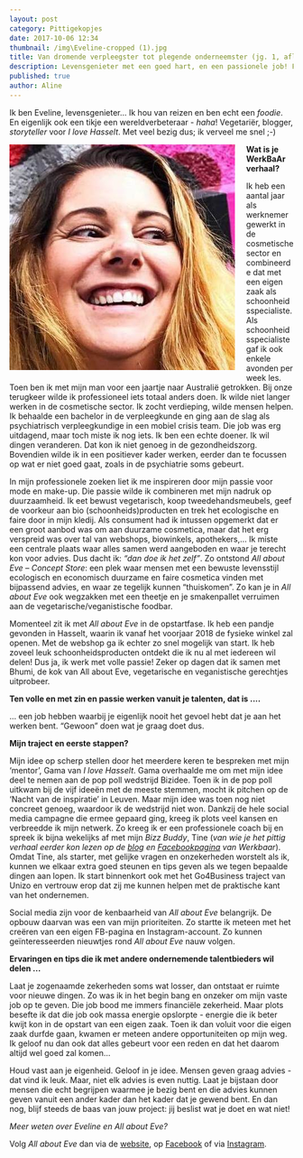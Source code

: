 ```yaml
---
layout: post
category: Pittigekopjes
date: 2017-10-06 12:34
thumbnail: /img\Eveline-cropped (1).jpg
title: Van dromende verpleegster tot plegende onderneemster (jg. 1, afl. 10)
description: Levensgenieter met een goed hart, en een passionele job! Fan van All about Eve.
published: true
author: Aline
---
```


Ik ben Eveline, levensgenieter...  Ik hou van reizen en ben echt een *foodie*. En eigenlijk ook een tikje een wereldverbeteraar - *haha*! Vegetariër, blogger, *storyteller* voor *I love Hasselt*. Met veel bezig dus; ik verveel me snel ;-)

<img alt="Eveline" class="img-responsive" style="float: left;margin:0 20px 15px 0" src="/img\Eveline-cropped (1).jpg">

**Wat is je WerkBaAr verhaal?**

Ik heb een aantal jaar als werknemer gewerkt in de cosmetische sector en combineerde dat met een eigen zaak als schoonheidsspecialiste. Als schoonheidsspecialiste gaf ik ook enkele avonden per week les. Toen ben ik met mijn man voor een jaartje naar Australië getrokken. Bij onze terugkeer wilde ik professioneel iets totaal anders doen. Ik wilde niet langer werken in de cosmetische sector. Ik zocht verdieping, wilde mensen helpen. Ik behaalde een bachelor in de verpleegkunde en ging aan de slag als psychiatrisch verpleegkundige in een mobiel crisis team. Die job was erg uitdagend, maar toch miste ik nog iets. Ik ben een echte doener. Ik wil dingen veranderen. Dat kon ik niet genoeg in de gezondheidszorg. Bovendien wilde ik in een positiever kader werken, eerder dan te focussen op wat er niet goed gaat, zoals in de psychiatrie soms gebeurt. 

In mijn professionele zoeken liet ik me inspireren door mijn passie voor mode en make-up. Die passie wilde ik combineren met mijn nadruk op duurzaamheid. Ik eet bewust vegetarisch, koop tweedehandsmeubels, geef de voorkeur aan bio (schoonheids)producten en trek het ecologische en faire door in mijn kledij. Als consument had ik intussen opgemerkt dat er een groot aanbod was om aan duurzame cosmetica, maar dat het erg verspreid was over tal van webshops, biowinkels, apothekers,… Ik miste een centrale plaats waar alles samen werd aangeboden en waar je terecht kon voor advies. Dus dacht ik: *“dan doe ik het zelf”*. Zo ontstond *All about Eve – Concept Store*: een plek waar mensen met een bewuste levensstijl ecologisch en economisch duurzame en faire cosmetica vinden met bijpassend advies, en waar ze tegelijk kunnen “thuiskomen”. Zo kan je in *All about Eve* ook wegzakken met een theetje en je smakenpallet verruimen aan de vegetarische/veganistische foodbar. 

Momenteel zit ik met *All about Eve* in de opstartfase. Ik heb een pandje gevonden in Hasselt, waarin ik vanaf het voorjaar 2018 de fysieke winkel zal openen. Met de webshop ga ik echter zo snel mogelijk van start. Ik heb zoveel leuk schoonheidsproducten ontdekt die ik nu al met iedereen wil delen! Dus ja, ik werk met volle passie! Zeker op dagen dat ik samen met Bhumi, de kok van All about Eve, vegetarische en veganistische gerechtjes uitprobeer.

**Ten volle en met zin en passie werken vanuit je talenten, dat is ....**

… een job hebben waarbij je eigenlijk nooit het gevoel hebt dat je aan het werken bent. “Gewoon” doen wat je graag doet dus. 

**Mijn traject en eerste stappen?**

Mijn idee op scherp stellen door het meerdere keren te bespreken met mijn ‘mentor’, Gama van *I love Hasselt*. Gama overhaalde me om met mijn idee deel te nemen aan de pop poll wedstrijd Bizidee. Toen ik in de pop poll uitkwam bij de vijf ideeën met de meeste stemmen, mocht ik pitchen op de ‘Nacht van de inspiratie’ in Leuven. Maar mijn idee was toen nog niet concreet genoeg, waardoor ik de wedstrijd niet won. Dankzij de hele social media campagne die ermee gepaard ging, kreeg ik plots veel kansen en verbreedde ik mijn netwerk. Zo kreeg ik er een professionele coach bij en spreek ik bijna wekelijks af met mijn *Bizz Buddy*, Tine (*van wie je het pittig verhaal eerder kon lezen op de [blog](http://werkbaar.net/pittigekopjes/2017/09/08/tine/) en [Facebookpagina](https://www.facebook.com/notes/werkbaar/het-pittig-kopje-van-tine-van-psychologe-tot-dessinontwerper-jg-1-afl-6/519186661759421/) van Werkbaar*).  Omdat Tine, als starter, met gelijke vragen en onzekerheden worstelt als ik, kunnen we elkaar extra goed steunen en tips geven als we tegen bepaalde dingen aan lopen. Ik start binnenkort ook met het Go4Business traject van Unizo en vertrouw erop dat zij me kunnen helpen met de praktische kant van het ondernemen. 

Social media zijn voor de kenbaarheid van *All about Eve* belangrijk. De opbouw daarvan was een van mijn prioriteiten. Zo startte ik meteen met het creëren van een eigen FB-pagina en Instagram-account. Zo kunnen geïnteresseerden nieuwtjes rond *All about Eve* nauw volgen.  

**Ervaringen en tips die ik met andere ondernemende talentbieders wil delen ...**

Laat je zogenaamde zekerheden soms wat losser, dan ontstaat er ruimte voor nieuwe dingen. Zo was ik in het begin bang en onzeker om mijn vaste job op te geven. Die job bood me immers financiële zekerheid. Maar plots besefte ik dat die job ook massa energie opslorpte - energie die ik beter kwijt kon in de opstart van een eigen zaak. Toen ik dan voluit voor die eigen zaak durfde gaan, kwamen er meteen andere opportuniteiten op mijn weg. Ik geloof nu dan ook dat alles gebeurt voor een reden en dat het daarom altijd wel goed zal komen… 

Houd vast aan je eigenheid. Geloof in je idee. Mensen geven graag advies - dat vind ik leuk. Maar, niet elk advies is even nuttig. Laat je bijstaan door mensen die echt begrijpen waarmee je bezig bent en die advies kunnen geven vanuit een ander kader dan het kader dat je gewend bent. En dan nog, blijf steeds de baas van jouw project: jij beslist wat je doet en wat niet!

*Meer weten over Eveline en All about Eve?* 

Volg *All about Eve* dan via de [website](https://www.allabouteve-conceptstore.com/), op [Facebook](https://www.facebook.com/allabouteveconceptstore) of via [Instagram](https://www.instagram.com/allabouteve_conceptstore/).

